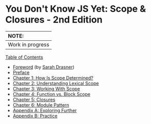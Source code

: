# You Don't Know JS Yet: Scope & Closures - 2nd Edition

| NOTE: |
| :--- |
| Work in progress |

[Table of Contents](toc.md)

* [Foreword](foreword.md) (by [Sarah Drasner](https://sarah.dev/))
* [Preface](../preface.md)
* [Chapter 1: How Is Scope Determined?](ch1.md)
* [Chapter 2: Understanding Lexical Scope](ch2.md)
* [Chapter 3: Working With Scope](ch3.md)
* [Chapter 4: Function vs. Block Scope](ch4.md)
* [Chapter 5: Closures](ch5.md)
* [Chapter 6: Module Pattern](ch6.md)
* [Appendix A: Exploring Further](apA.md)
* [Appendix B: Practice](apB.md)
